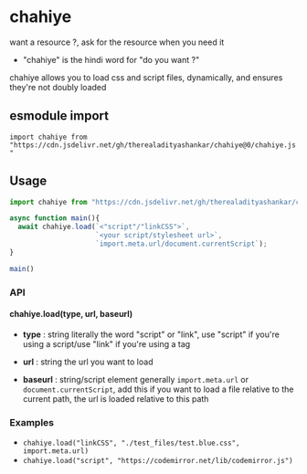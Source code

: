 # chahiye
want a resource ?, ask for the resource when you need it

- "chahiye" is the hindi word for "do you want ?"

chahiye allows you to load css and script files, dynamically, and ensures they're not doubly loaded

esmodule import
---------------
`import chahiye from "https://cdn.jsdelivr.net/gh/therealadityashankar/chahiye@0/chahiye.js"`

Usage
-----

```javascript
import chahiye from "https://cdn.jsdelivr.net/gh/therealadityashankar/chahiye@0/chahiye.js"

async function main(){
  await chahiye.load(`<"script"/"linkCSS">`, 
                     `<your script/stylesheet url>`, 
                     `import.meta.url/document.currentScript`);
}

main()
```

### API
#### chahiye.load(type, url, baseurl)

- **type** : string
  literally the word "script" or "link",
  use "script" if you're using a script/use "link" if you're using a <link> tag

- **url** : string
  the url you want to load

- **baseurl** : string/script element
  generally `import.meta.url` or `document.currentScript`,
  add this if you want to load a file relative to the current path,
  the url is loaded relative to this path

### Examples

- `chahiye.load("linkCSS", "./test_files/test.blue.css", import.meta.url)`
- `chahiye.load("script", "https://codemirror.net/lib/codemirror.js")`
